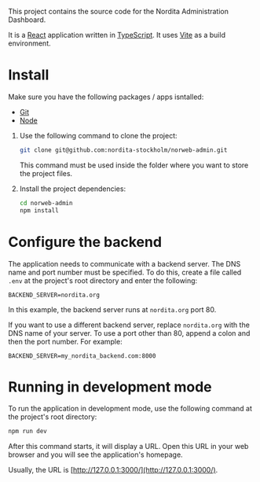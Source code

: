 This project contains the source code for the Nordita Administration Dashboard.

It is a [React](https://reactjs.org/) application written in
[TypeScript](https://www.typescriptlang.org/). It uses [Vite](https://vitejs.dev/) as a build
environment.

# Install

Make sure you have the following packages / apps isntalled:

* [Git](https://git-scm.com/book/en/v2/Getting-Started-Installing-Git)
* [Node](https://nodejs.org/en/download/package-manager/)

1. Use the following command to clone the project:

    ```sh
    git clone git@github.com:nordita-stockholm/norweb-admin.git
    ```

    This command must be used inside the folder where you want to store the project files.

2. Install the project dependencies:

    ```sh
    cd norweb-admin
    npm install
    ```

# Configure the backend

The application needs to communicate with a backend server. The DNS name and port number must be
specified. To do this, create a file called `.env` at the project's root directory and enter the
following:

```
BACKEND_SERVER=nordita.org
```

In this example, the backend server runs at `nordita.org` port 80.

If you want to use a different backend server, replace `nordita.org` with the DNS name of your
server. To use a port other than 80, append a colon and then the port number. For example:

```
BACKEND_SERVER=my_nordita_backend.com:8000
```

# Running in development mode

To run the application in development mode, use the following command at the project's root directory:

```sh
npm run dev
```

After this command starts, it will display a URL. Open this URL in your web browser and you will see
the application's homepage.

Usually, the URL is [http://127.0.0.1:3000/](http://127.0.0.1:3000/).
